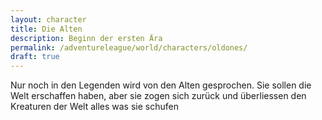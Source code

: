```yaml
---
layout: character
title: Die Alten
description: Beginn der ersten Ära
permalink: /adventureleague/world/characters/oldones/
draft: true
---
```


Nur noch in den Legenden wird von den Alten gesprochen. Sie sollen die Welt erschaffen haben, aber sie zogen sich zurück und überliessen den Kreaturen der Welt alles was sie schufen
